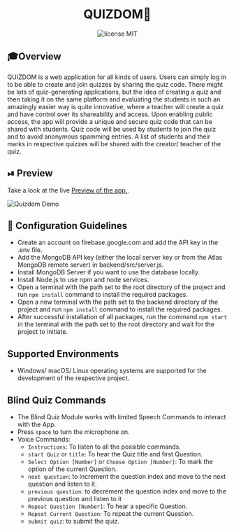 <div align="center">
    <h1>QUIZ<b>DOM🧠</b></h1>
</div>
<div align="center">
	<img src="https://img.shields.io/badge/License-MIT-%230F2A5F" alt="license MIT">
</div>

## 🎓Overview

QUIZDOM is a web application for all kinds of users. Users can simply log in to be able to create and join quizzes by sharing the quiz code. There might be lots of quiz-generating applications, but the idea of creating a quiz and then taking it on the same platform and evaluating the students in such an amazingly easier way is quite innovative, where a teacher will create a quiz and have control over its shareability and access. Upon enabling public access, the app will provide a unique and secure quiz code that can be shared with students. Quiz code will be used by students to join the quiz and to avoid anonymous spamming entries. A list of students and their marks in respective quizzes will be shared with the creator/ teacher of the quiz.

## ⏯ Preview

Take a look at the live <a href="https://quizdom-app.herokuapp.com/" target="_blank">Preview of the app.</a>.

![Quizdom Demo](https://user-images.githubusercontent.com/46846821/113098567-12f45080-9212-11eb-84f4-a4e9092453e1.gif)

## 🚀 Configuration Guidelines

- Create an account on firebase.google.com and add the API key in the .env file.
- Add the MongoDB API key (either the local server key or from the Atlas MongoDB remote server) in backend/src/server.js.
- Install MongoDB Server if you want to use the database locally.
- Install Node.js to use npm and node services.
- Open a terminal with the path set to the root directory of the project and run `npm install` command to install the required packages.
- Open a new terminal with the path set to the backend directory of the project and run `npm install` command to install the required packages.
- After successful installation of all packages, run the command `npm start` in the terminal with the path set to the root directory and wait for the project to initiate.

## Supported Environments

- Windows/ macOS/ Linux operating systems are supported for the development of the respective project.

## Blind Quiz Commands

- The Blind Quiz Module works with limited Speech Commands to interact with the App.
- Press `space` to turn the microphone on.
- Voice Commands:
  - `Instructions`: To listen to all the possible commands.
  - `start Quiz` or `title`: To hear the Quiz title and first Question.
  - `Select Option [Number]` or `Choose Option [Number]`: To mark the option of the current Question.
  - `next question`: to increment the question index and move to the next question and listen to it.
  - `previous question`: to decrement the question index and move to the previous question and listen to it
  - `Repeat Question [Number]`: To hear a specific Question.
  - `Repeat Current Question`: To repeat the current Question.
  - `submit quiz`: to submit the quiz.
